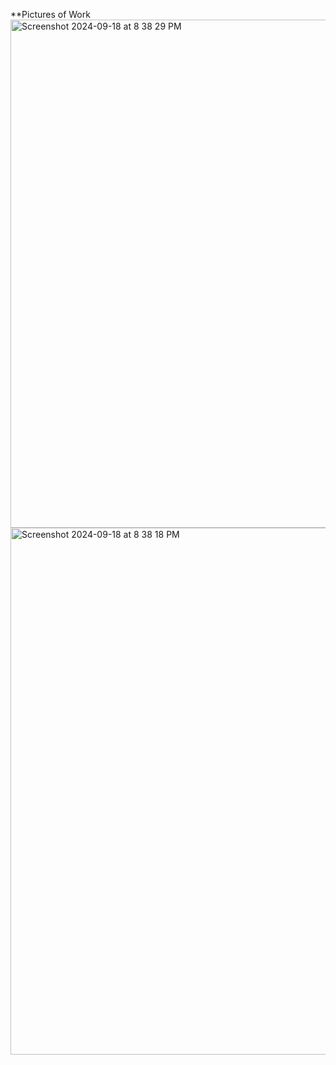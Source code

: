 **Pictures of Work
<img width="813" alt="Screenshot 2024-09-18 at 8 38 29 PM" src="https://github.com/user-attachments/assets/43aff81a-8a5a-4d0c-9a11-58f71ada833e">
<img width="843" alt="Screenshot 2024-09-18 at 8 38 18 PM" src="https://github.com/user-attachments/assets/e27ac865-90c8-42bb-a707-75b17c9b52dc">
